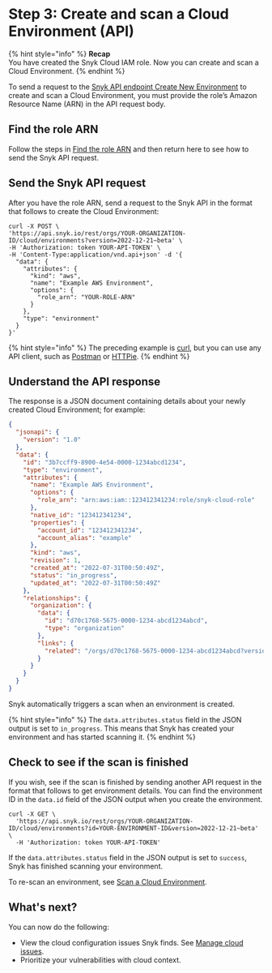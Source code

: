# Step 3: Create and scan a Cloud Environment (API)

{% hint style="info" %}
**Recap**\
You have created the Snyk Cloud IAM role. Now you can create and scan a Cloud Environment.
{% endhint %}

To send a request to the [Snyk API endpoint Create New Environment](https://apidocs.snyk.io/?version=2022-12-21%7Ebeta#post-/orgs/-org_id-/cloud/environments) to create and scan a Cloud Environment, you must provide the role’s Amazon Resource Name (ARN) in the API request body.

## Find the role ARN

Follow the steps in [Find the role ARN](../aws-integration-web-ui/step-3-create-and-scan-a-cloud-environment-web-ui.md#find-the-role-arn) and then return here to see how to send the Snyk API request.

## Send the Snyk API request

After you have the role ARN, send a request to the Snyk API in the format that follows to create the Cloud Environment:

```
curl -X POST \
'https://api.snyk.io/rest/orgs/YOUR-ORGANIZATION-ID/cloud/environments?version=2022-12-21~beta' \
-H 'Authorization: token YOUR-API-TOKEN' \
-H 'Content-Type:application/vnd.api+json' -d '{
  "data": {
    "attributes": {
      "kind": "aws",
      "name": "Example AWS Environment",
      "options": {
        "role_arn": "YOUR-ROLE-ARN"
      }
    },
    "type": "environment"
  }
}'
```

{% hint style="info" %}
The preceding example is [curl](https://curl.se/), but you can use any API client, such as [Postman](https://www.postman.com/) or [HTTPie](https://httpie.io/).
{% endhint %}

## Understand the API response

The response is a JSON document containing details about your newly created Cloud Environment; for example:

```json
{
  "jsonapi": {
    "version": "1.0"
  },
  "data": {
    "id": "3b7ccff9-8900-4e54-0000-1234abcd1234",
    "type": "environment",
    "attributes": {
      "name": "Example AWS Environment",
      "options": {
        "role_arn": "arn:aws:iam::123412341234:role/snyk-cloud-role"
      },
      "native_id": "123412341234",
      "properties": {
        "account_id": "123412341234",
        "account_alias": "example"
      },
      "kind": "aws",
      "revision": 1,
      "created_at": "2022-07-31T00:50:49Z",
      "status": "in_progress",
      "updated_at": "2022-07-31T00:50:49Z"
    },
    "relationships": {
      "organization": {
        "data": {
          "id": "d70c1768-5675-0000-1234-abcd1234abcd",
          "type": "organization"
        },
        "links": {
          "related": "/orgs/d70c1768-5675-0000-1234-abcd1234abcd?version=2022-12-21~beta"
        }
      }
    }
  }
}
```

Snyk automatically triggers a scan when an environment is created.

{% hint style="info" %}
The `data.attributes.status` field in the JSON output is set to `in_progress`. This means that Snyk has created your environment and has started scanning it.
{% endhint %}

## Check to see if the scan is finished

If you wish, see if the scan is finished by sending another API request in the format that follows to get environment details. You can find the environment ID in the `data.id` field of the JSON output when you create the environment.

```
curl -X GET \
  'https://api.snyk.io/rest/orgs/YOUR-ORGANIZATION-ID/cloud/environments?id=YOUR-ENVIRONMENT-ID&version=2022-12-21~beta' \
  -H 'Authorization: token YOUR-API-TOKEN'
```

If the `data.attributes.status` field in the JSON output is set to `success`, Snyk has finished scanning your environment.

To re-scan an environment, see [Scan a Cloud Environment](../../../getting-started-with-cloud-scans/manage-cloud-environments/scan-a-cloud-environment.md).

## What's next?

You can now do the following:

* View the cloud configuration issues Snyk finds. See [Manage cloud issues](../../../getting-started-with-cloud-scans/manage-cloud-issues/).
* Prioritize your vulnerabilities with cloud context.
